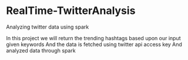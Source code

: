 # RealTime-TwitterAnalysis
Analyzing twitter data using spark

In this project we will return the trending hashtags based upon our input given keywords 
And the data is fetched using twitter api access key
And analyzed data through spark 

